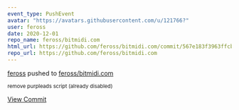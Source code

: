 ```yaml
---
event_type: PushEvent
avatar: "https://avatars.githubusercontent.com/u/121766?"
user: feross
date: 2020-12-01
repo_name: feross/bitmidi.com
html_url: https://github.com/feross/bitmidi.com/commit/567e183f3963ffcb986bd5bfc2a8972a71c3c6dc
repo_url: https://github.com/feross/bitmidi.com
---
```


<a href='https://github.com/feross' target='_blank'>feross</a> pushed to <a href='https://github.com/feross/bitmidi.com' target='_blank'>feross/bitmidi.com</a>

<small>remove purpleads script (already disabled)</small>

<a href='https://github.com/feross/bitmidi.com/commit/567e183f3963ffcb986bd5bfc2a8972a71c3c6dc' target='_blank'>View Commit</a>